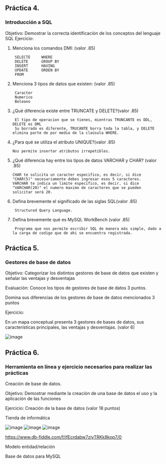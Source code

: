## Práctica 4.
### Introducción a SQL
Objetivo: Demostrar la correcta identificación de los conceptos del lenguaje SQL
Ejercicio:

1. Menciona los comandos DMl: (valor .85)

        SELECTE     WHERE
        DELETE      GROUP BY
        INSERT      HAVING
        UPDATE      ORDEN BY
        FROM

2. Menciona 3 tipos de datos que existen: (valor .85)

        Caracter
        Numerico
        Boleano
      
3. ¿Qué diferencia existe entre TRUNCATE y DELETE?(valor .85)

        El tipo de operacion que se tienes, mientras TRUNCANTE es DDL, DELETE es DML
        Su borrado es diferente, TRUCANTE borra toda la tabla, y DELETE elimina parte de por medio de la claúsula WHERE.
        
4. ¿Para qué se utiliza el atributo UNIQUE?(valor .85)

       Nos permite insertar atributos irrepetibles.

5. ¿Qué diferencia hay entre los tipos de datos VARCHAR y CHAR? (valor .85)

       CHAR te solicita un caracter especifico, es decir, si dice "CHAR(5)" necesariamente debes ingresar esos 5 caracteres.
       VARCHAR te indica un limite especifico, es decir, si dice "VARCHAR(20)" el numero maximo de caracteres que se pueden solicitar será 20.

6. Defina brevemente el significado de las siglas SQL(valor .85)

        Structured Query Language.
        
7. Defina brevemente qué es MySQL WorkBench (valor .85)

        Programa que nos permite escribir SQL de manera más simple, dado a la carga de codigo que de ahi se encuentra registrada.

## Práctica 5.
### Gestores de base de datos

Objetivo: Categorizar los distintos gestores de base de datos que existen y señalar las
ventajas y desventajas

Evaluación: Conoce los tipos de gestores de base de datos 3 puntos.

Domina sus diferencias de los gestores de base de datos mencionados 3 puntos

Ejercicio:

En un mapa conceptual presenta 3 gestores de bases de datos, sus características
principales, las ventajas y desventajas. (valor 6)

![image](https://user-images.githubusercontent.com/101655295/170521062-9790160d-327a-4f32-b7c9-f03b4304e90e.png)

## Práctica 6.
### Herramienta en línea y ejercicio necesarios para realizar las prácticas

Creación de base de datos.

Objetivo: Demostrar mediante la creación de una base de datos el uso y la aplicación de
las funciones

Ejercicio: Creación de la base de datos (valor 18 puntos)

Tienda de informática

![image](https://user-images.githubusercontent.com/91554777/170415101-717bca19-3644-46a9-8a57-8d5940c5d283.png)
![image](https://user-images.githubusercontent.com/101655295/170525596-509c6aa5-e190-4e9c-8991-11c94898675f.png)
![image](https://user-images.githubusercontent.com/101655295/170536548-01c5fbe7-e550-462d-a163-a38a34bb302b.png)

https://www.db-fiddle.com/f/ifEcrdabw7zjyTRKk8kop7/0


Modelo entidad/relación




Base de datos para MySQL
